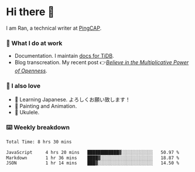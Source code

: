 # Hi there 👋

I am Ran, a technical writer at [PingCAP](https://pingcap.com/).

### 📝 What I do at work

- Documentation. I maintain [docs for TiDB](https://github.com/pingcap/docs).
- Blog transcreation. My recent post 👉[*Believe in the Multiplicative Power of Openness*](https://pingcap.com/blog/believe-in-the-multiplicative-power-of-openness-open-source-community).

### 🤠 I also love

- 💬 Learning Japanese. よろしくお願い致します！
- 🎨 Painting and Animation.
- 🎵 Ukulele.

### ⌨️ Weekly breakdown

<!--START_SECTION:waka-->

```txt
Total Time: 8 hrs 30 mins

JavaScript     4 hrs 20 mins   ████████████▓░░░░░░░░░░░░   50.97 %
Markdown       1 hr 36 mins    ████▓░░░░░░░░░░░░░░░░░░░░   18.87 %
JSON           1 hr 14 mins    ███▓░░░░░░░░░░░░░░░░░░░░░   14.50 %
```

<!--END_SECTION:waka-->
